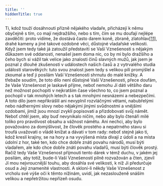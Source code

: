 ```yaml
---
title: ''
hiddenTitle: true
---
```


Ti, kdož touží dosáhnouti přízně nějakého vladaře, přicházejí k němu obyčejně s tím, co mají nejdražšího, nebo s tím, čím se mu doufají nejlépe zavděčiti: proto vidíme, že dostává často darem koně, zbraně, zlatohlav[\[11\]](./resources/undefined), drahé kameny a jiné takové ozdobné věci, důstojné vladařské velikosti. Když jsem tedy také já zatoužil představiti se Vaší Vznešenosti s nějakým důkazem své oddanosti, nenašel jsem doma nic, co by mi bylo dražšího a čeho bych si vážil tak velice jako znalosti činů slavných mužů, jak jsem je poznal z dlouhé zkušenosti v událostech našich časů a z vytrvalého studia událostí starověkých: tuto svou znalost jsem tedy s velikou pílí promýšlel a zkoumal a teď ji posílám Vaší Vznešenosti shrnutu do malé knížky. A třebaže soudím, že toto dílo není důstojné Vaší Vznešenosti, přece doufám, že Vaše Vznešenost je laskavě přijme, neboť nemohu Jí dáti většího daru než možnost pochopiti v nejkratším čase všechno to, co jsem poznal a pochopil v tak mnohých letech a s tak mnohými nesnázemi a nebezpečími. A toto dílo jsem nepřikrášlil ani nevyplnil rozvláčnými větami, nabubřelými nebo nádhernými slovy nebo nějakými jinými svůdnostmi a vnějšími ozdobami, jimiž jsou mnozí zvyklí popisovati a přizdobovati svůj námět. Neboť chtěl jsem, aby buď nevynikalo ničím, nebo aby bylo čtenáři milé toliko pro pravdivost obsahu a vážnost námětu. Ani nechci, aby bylo považováno za domýšlivost, že člověk prostého a nepatrného stavu si troufá uvažovati o vládě knížat a dávati v tom rady: neboť stejně jako ti, kdož kreslí krajiny, se na hory a na vyvýšená místa dívají z údolí a na místa údolní z hor, také ten, kdo chce dobře znáti povahu národů, musí býti vladařem, ale kdo chce dobře znáti povahu vladařů, musí býti člověk prostý. Račiž tedy Vaše Vznešenost přijmouti tento dárek v témž duchu, v jakém jej posílám, aby totiž, bude-li Vaší Vznešeností pilně rozvažován a čten, zjevil Jí mou nejvroucnější touhu, aby dosáhla své velikosti, k níž Ji předurčuje osud a Její znamenité vlastnosti. A skloní-li někdy Vaše Vznešenost z vrcholu své výše oči k těmto nížinám, uvidí, jak nezaslouženě snáším velikou a nepřetržitou nepřízeň osudu.
